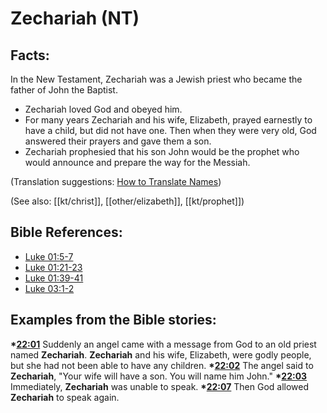 # Zechariah (NT) #

## Facts: ##

In the New Testament, Zechariah was a Jewish priest who became the father of John the Baptist.

 * Zechariah loved God and obeyed him.
 * For many years Zechariah and his wife, Elizabeth, prayed earnestly to have a child, but did not have one. Then when they were very old, God answered their prayers and gave them a son.
 * Zechariah prophesied that his son John would be the prophet who would announce and prepare the way for the Messiah.

(Translation suggestions: [How to Translate Names](en/ta-vol1/translate/man/translate-names))

(See also: [[kt/christ]], [[other/elizabeth]], [[kt/prophet]])

## Bible References: ##

* [Luke 01:5-7](en/tn/luk/help/01/05)
* [Luke 01:21-23](en/tn/luk/help/01/21)
* [Luke 01:39-41](en/tn/luk/help/01/39)
* [Luke 03:1-2](en/tn/luk/help/03/01)

## Examples from the Bible stories: ##

  __*[22:01](en/tn/obs/help/22/01)__ Suddenly an angel came with a message from God to an old priest named __Zechariah__. __Zechariah__ and his wife, Elizabeth, were godly people, but she had not been able to have any children.
  __*[22:02](en/tn/obs/help/22/02)__ The angel said to __Zechariah__, "Your wife will have a son. You will name him John."
  __*[22:03](en/tn/obs/help/22/03)__ Immediately, __Zechariah__ was unable to speak.
  __*[22:07](en/tn/obs/help/22/07)__ Then God allowed __Zechariah__ to speak again.